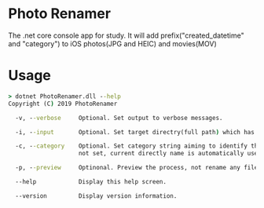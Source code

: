 # Photo Renamer

The .net core console app for study. It will add prefix("created_datetime" and "category") to iOS photos(JPG and HEIC) and movies(MOV)

# Usage

```cmd
> dotnet PhotoRenamer.dll --help
Copyright (C) 2019 PhotoRenamer

  -v, --verbose     Optional. Set output to verbose messages.

  -i, --input       Optional. Set target directry(full path) which has photos to rename.

  -c, --category    Optional. Set category string aiming to identify the instruments taking photos. If this option is
                    not set, current directly name is automatically used.

  -p, --preview     Optinonal. Preview the process, not rename any files.

  --help            Display this help screen.

  --version         Display version information.
```
